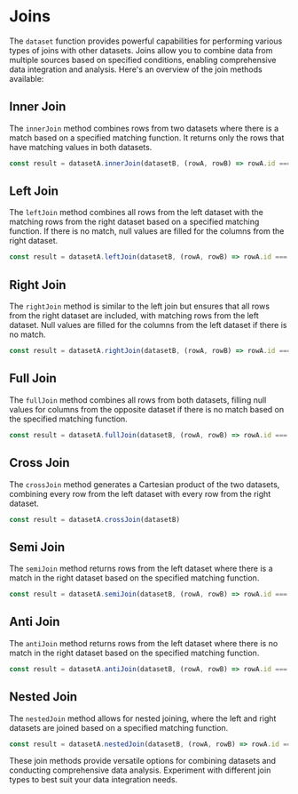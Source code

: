 # Joins

The `dataset` function provides powerful capabilities for performing various types of joins with other datasets. Joins allow you to combine data from multiple sources based on specified conditions, enabling comprehensive data integration and analysis. Here's an overview of the join methods available:

## Inner Join

The `innerJoin` method combines rows from two datasets where there is a match based on a specified matching function. It returns only the rows that have matching values in both datasets.

```javascript
const result = datasetA.innerJoin(datasetB, (rowA, rowB) => rowA.id === rowB.id)
```

## Left Join

The `leftJoin` method combines all rows from the left dataset with the matching rows from the right dataset based on a specified matching function. If there is no match, null values are filled for the columns from the right dataset.

```javascript
const result = datasetA.leftJoin(datasetB, (rowA, rowB) => rowA.id === rowB.id)
```

## Right Join

The `rightJoin` method is similar to the left join but ensures that all rows from the right dataset are included, with matching rows from the left dataset. Null values are filled for the columns from the left dataset if there is no match.

```javascript
const result = datasetA.rightJoin(datasetB, (rowA, rowB) => rowA.id === rowB.id)
```

## Full Join

The `fullJoin` method combines all rows from both datasets, filling null values for columns from the opposite dataset if there is no match based on the specified matching function.

```javascript
const result = datasetA.fullJoin(datasetB, (rowA, rowB) => rowA.id === rowB.id)
```

## Cross Join

The `crossJoin` method generates a Cartesian product of the two datasets, combining every row from the left dataset with every row from the right dataset.

```javascript
const result = datasetA.crossJoin(datasetB)
```

## Semi Join

The `semiJoin` method returns rows from the left dataset where there is a match in the right dataset based on the specified matching function.

```javascript
const result = datasetA.semiJoin(datasetB, (rowA, rowB) => rowA.id === rowB.id)
```

## Anti Join

The `antiJoin` method returns rows from the left dataset where there is no match in the right dataset based on the specified matching function.

```javascript
const result = datasetA.antiJoin(datasetB, (rowA, rowB) => rowA.id === rowB.id)
```

## Nested Join

The `nestedJoin` method allows for nested joining, where the left and right datasets are joined based on a specified matching function.

```javascript
const result = datasetA.nestedJoin(datasetB, (rowA, rowB) => rowA.id === rowB.id)
```

These join methods provide versatile options for combining datasets and conducting comprehensive data analysis. Experiment with different join types to best suit your data integration needs.
